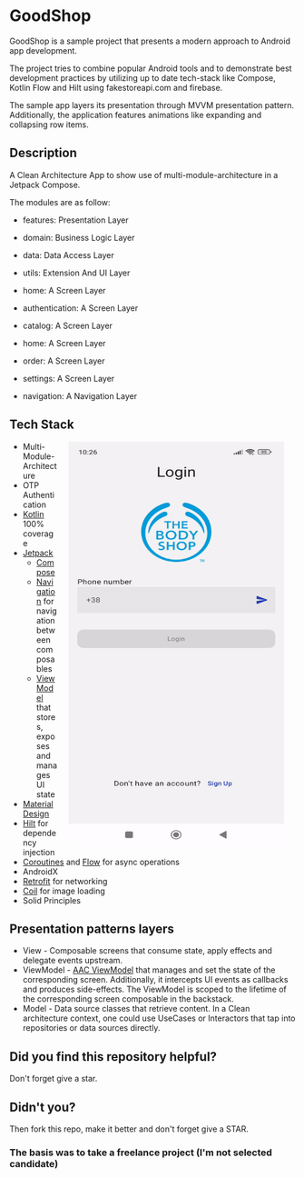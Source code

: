 # GoodShop

GoodShop is a sample project that presents a modern approach to Android app development.

The project tries to combine popular Android tools and to demonstrate best development practices by utilizing up to date tech-stack like Compose, Kotlin Flow and Hilt using fakestoreapi.com and firebase.

The sample app layers its presentation through MVVM presentation pattern. Additionally, the application features animations like expanding and collapsing row items.

## Description

A Clean Architecture App to show use of  multi-module-architecture in a Jetpack Compose.

The modules are as follow:

* features: Presentation Layer

* domain: Business Logic Layer

* data: Data Access Layer

* utils: Extension And UI Layer

* home: A Screen Layer

* authentication: A Screen Layer

* catalog: A Screen Layer

* home: A Screen Layer

* order: A Screen Layer

* settings: A Screen Layer

* navigation: A Navigation Layer

## Tech Stack

<img src="misc/authentication.gif" width="380" height="711" align="right" hspace="20">

* Multi-Module-Architecture
* OTP Authentication
* [Kotlin](https://kotlinlang.org/) 100% coverage
* [Jetpack](https://developer.android.com/jetpack)
  * [Compose](https://developer.android.com/jetpack/compose)
  * [Navigation](https://developer.android.com/topic/libraries/architecture/navigation/) for navigation between composables
  * [ViewModel](https://developer.android.com/topic/libraries/architecture/viewmodel) that stores, exposes and manages UI state
* [Material Design](https://m3.material.io/)
* [Hilt](https://developer.android.com/training/dependency-injection/hilt-android) for dependency injection
* [Coroutines](https://kotlinlang.org/docs/reference/coroutines-overview.html) and [Flow](https://developer.android.com/kotlin/flow) for async operations
* AndroidX
* [Retrofit](https://square.github.io/retrofit/) for networking
* [Coil](https://github.com/coil-kt/coil) for image loading
* Solid Principles

## Presentation patterns layers
* View - Composable screens that consume state, apply effects and delegate events upstream.
* ViewModel - [AAC ViewModel](https://developer.android.com/topic/libraries/architecture/viewmodel) that manages and set the state of the corresponding screen. Additionally, it intercepts UI events as callbacks and produces side-effects. The ViewModel is scoped to the lifetime of the corresponding screen composable in the backstack.
* Model - Data source classes that retrieve content. In a Clean architecture context, one could use UseCases or Interactors that tap into repositories or data sources directly.


## Did you find this repository helpful?
Don't forget give a star.

## Didn't you?
Then fork this repo, make it better and don't forget give a STAR.

### The basis was to take a freelance project (I'm not selected candidate)
